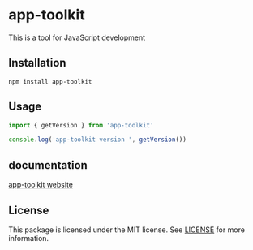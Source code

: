 # app-toolkit

This is a tool for JavaScript development

## Installation

```
npm install app-toolkit
```

## Usage

```typescript
import { getVersion } from 'app-toolkit'

console.log('app-toolkit version ', getVersion())
```

## documentation

[app-toolkit website](https://hardy22110.github.io/app-toolkit/)

## License

This package is licensed under the MIT license. See [LICENSE](https://github.com/hardy22110/app-toolkit/blob/main/LICENSE) for more information.
